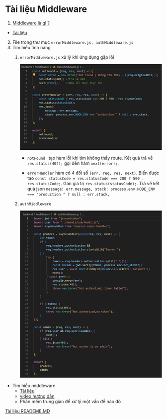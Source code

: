 # Tài liệu Middleware

1. [Middleware  là gì ?](https://viblo.asia/p/tong-quan-ve-middleware-ung-dung-middleware-trong-aspnet-core-RnB5pOz2lPG)
 - [Tài liệu]()
2. File trong thư mục `errorMiddleware.js, authMiddleware.js`
3. Tìm hiểu tính năng
    1. `errorMiddleware.js` xử lý khi ứng dụng gặp lỗi

        ![errorMiddleware](./errorMiddleware.PNG)

        - `notFound ` tạo hàm lỗi khi tìm không thấy route. Kết quả trả về `res.status(404);` gọi đến hàm `next(error);`.

        - `errorHandler` hàm có 4 đối số `(err, req, res, next)`. Biến được tạo `const statusCode = res.statusCode === 200 ? 500 : res.statusCode;`. Gán giá trị `res.status(statusCode);`. Trả về kết quả json `message: err.message, stack: process.env.NODE_ENV === "production " ? null : err.stack,`

    2. `authMiddleware` 

        ![authMiddleware](./authMiddleware.PNG)
    


- Tìm hiểu middleware
  - [Tài liệu](https://viblo.asia/p/tim-hieu-ve-middleware-trong-expressjs-gVQelwaaGZJ)`
  - [video hướng dẫn](https://youtu.be/g4z5zwJMSuo)
  - Phần mềm trung gian để xử lý một vấn đề nào đó
  
[Tài liệu READEME.MD](../../../README.md)